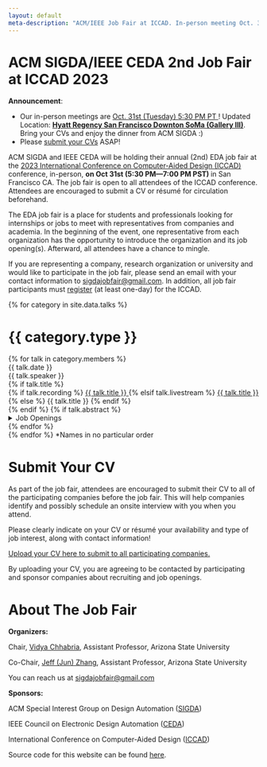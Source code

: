 ```yaml
---
layout: default
meta-description: "ACM/IEEE Job Fair at ICCAD. In-person meeting Oct. 31st, 5:30-7:00 pm PT."
---
```


# ACM SIGDA/IEEE CEDA 2nd Job Fair at ICCAD 2023

**Announcement**:
<!--* We are now having XXX job openings from our company participants!-->
* Our in-person meetings are <u> Oct. 31st (Tuesday) 5:30 PM PT </u>! 
  Updated Location: <u> <b> Hyatt Regency San Francisco Downton SoMa (Gallery III)</b></u>. Bring your CVs and enjoy the dinner from ACM SIGDA :) 
* Please [submit your CVs](https://forms.gle/jUk94f874FwiC5og8)  ASAP!

<!--* Join our [email list](https://groups.google.com/) to get notified of the new job openings every week! -->

ACM SIGDA and IEEE CEDA will be holding their annual (2nd) EDA job fair at the [2023 International Conference on Computer-Aided Design (ICCAD)](https://iccad.com) conference, in-person, <b> on Oct 31st (5:30 PM—7:00 PM PST) </b> in San Francisco CA. The job fair is open to all attendees of the ICCAD conference. Attendees are encouraged to submit a CV or résum‌é for circulation beforehand.

The EDA job fair is a place for students and professionals looking for internships or jobs to meet with representatives from companies and academia. In the beginning of the event, one representative from each organization has the opportunity to introduce the organization and its job opening(s). Afterward, all attendees have a chance to mingle.

If you are representing a company, research organization or university and would like to participate in the job fair, please send an email with your contact information to sigdajobfair@gmail.com. In addition, all job fair participants must [register](https://2023.iccad.com/registration) (at least one-day) for the ICCAD. 
<!--A small participation fee is required (complimentary or discounted participation is available to certain levels of sponsors and exhibitors).-->

<!--
We started livestreaming each talk in this seminar series every week on [YouTube](https://www.youtube.com/channel/UCzz6ructab1U44QPI3HpZEQ)
in Fall 2020, and we've been going strong ever since!
Every week we take questions from the live chat, and keep videos of the talks
available on YouTube afterwards as well.
Give our channel a follow, and tune in every week for an exciting discussion!

Read about our [motivation for starting this seminar](https://hazyresearch.stanford.edu/blog/2020-10-13-mlsys). 

Check out our introductory video:
<iframe width="560" height="315" src="https://www.youtube.com/embed/OEiNnfdxBRE" frameborder="0" allow="accelerometer; autoplay; clipboard-write; encrypted-media; gyroscope; picture-in-picture" allowfullscreen></iframe>
-->

<!-- Read our blog post on our [why we're running this seminar]({{ site.baseurl }}/about). -->

{% for category in site.data.talks %}

# {{ category.type }} 
<div class="talk-list">
  {% for talk in category.members %}
  <div class="talk list-group-item">
  <div class="talk-date">{{ talk.date }}</div>
  <div class="talk-presenter">{{ talk.speaker }}</div>
  {% if talk.title %}
  <div>
    {% if talk.recording %}
      <span><a class="talk-title-link" href="{{ talk.recording }}">{{ talk.title }} <i class="bi bi-box-arrow-up-right"></i></a></span>
    {% elsif talk.livestream %}
      <span><a class="talk-title-link" href="{{ talk.livestream }}">{{ talk.title }} <i class="bi bi-box-arrow-up-right"></i></a></span>
    {% else %}
      <span>{{ talk.title }}</span>
    {% endif %}
  </div>
  {% endif %}
  {% if talk.abstract %}
    <details>
    <summary>Job Openings </summary>
    <ul style="margin-bottom:-30px;">
      {{ talk.abstract }}
    </ul>
      
    {% if talk.bio %}
    <br><br>
    <strong>Mission: </strong> {{ talk.bio }}
    {% endif %}

    {% if talk.recording %}
      <br><br>
      <strong><a href="{{ talk.recording }}">Video Link</a></strong>
    {% elsif talk.livestream %}
      <br><br>
      <strong><a href="{{ talk.livestream }}">Livestream Link</a></strong>
    {% endif %}
    </details>
  {% endif %}
  </div>
  {% endfor %}
</div>
{% endfor %}
*Names in no particular order

# Submit Your CV

As part of the job fair, attendees are encouraged to submit their CV to all of the participating companies before the job fair. This will help companies identify and possibly schedule an onsite interview with you when you attend.

Please clearly indicate on your CV or r‌ésum‌é your availability and type of job interest, along with contact information!

[Upload your CV here to submit to all participating companies.](https://forms.gle/jUk94f874FwiC5og8) 

By uploading your CV, you are agreeing to be contacted by participating and sponsor companies about recruiting and job openings.

# About The Job Fair

**Organizers:** 

Chair, [Vidya Chhabria](https://search.asu.edu/profile/4370240), Assistant Professor, Arizona State University

Co-Chair, [Jeff (Jun) Zhang](https://search.asu.edu/profile/4346755), Assistant Professor, Arizona State University

You can reach us at [sigdajobfair@gmail.com](mailto:sigdajobfair@gmail.com)

**Sponsors:** 

ACM Special Interest Group on Design Automation ([SIGDA](https://www.sigda.org))

IEEE Council on Electronic Design Automation ([CEDA](https://ieee-ceda.org))

International Conference on Computer-Aided Design ([ICCAD](https://iccad.com))


Source code for this website can be found [here](https://github.com/jeffjunzhang/iccad_job_fair).

<!-- Please uncomment this part if you clone our source code! -->
<!--
Website template from the [Stanford MLSys Seminar Series](https://mlsys.stanford.edu).
-->
